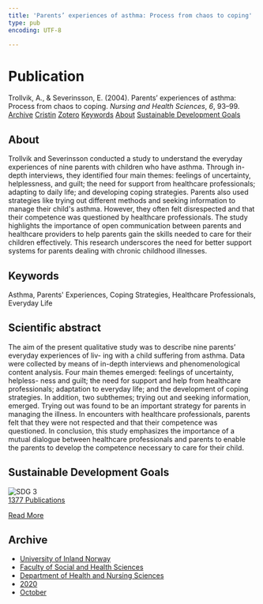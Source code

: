 ```yaml
---
title: 'Parents’ experiences of asthma: Process from chaos to coping'
type: pub
encoding: UTF-8

---
```

<h1>Publication</h1>
<article id="csl-bib-container-I4W5NB7T" class="csl-bib-container">
  <div class="csl-bib-body"> <div class="csl-entry">Trollvik, A., &#38; Severinsson, E. (2004). Parents’ experiences of asthma: Process from chaos to coping. <i>Nursing and Health Sciences</i>, <i>6</i>, 93–99.</div> </div>
  <div class="csl-bib-buttons">
    <a href="#taxonomy-article-I4W5NB7T" alt="archive" class="csl-bib-button">Archive</a>
    <a href="https://app.cristin.no/results/show.jsf?id=1842221" alt="Cristin" class="csl-bib-button">Cristin</a>
    <a href="http://zotero.org/groups/5881554/items/I4W5NB7T" alt="Zotero" class="csl-bib-button">Zotero</a>
    <a href="#keywords-article-I4W5NB7T" alt="keywords" class="csl-bib-button">Keywords</a>
    <a href="#about-article-I4W5NB7T" alt="about_pub" class="csl-bib-button">About</a>
    <a href="#sdg-article-I4W5NB7T" alt="sdg" class="csl-bib-button">Sustainable Development Goals</a>
  </div>
  <div id="csl-bib-meta-container-I4W5NB7T"></div>
</article>
<div id="csl-bib-meta-I4W5NB7T" class="csl-bib-meta">
  <article id="about-article-I4W5NB7T" class="about_pub-article">
    <h1>About</h1>
    Trollvik and Severinsson conducted a study to understand the everyday experiences of nine parents with children who have asthma. Through in-depth interviews, they identified four main themes: feelings of uncertainty, helplessness, and guilt; the need for support from healthcare professionals; adapting to daily life; and developing coping strategies. Parents also used strategies like trying out different methods and seeking information to manage their child's asthma. However, they often felt disrespected and that their competence was questioned by healthcare professionals. The study highlights the importance of open communication between parents and healthcare providers to help parents gain the skills needed to care for their children effectively. This research underscores the need for better support systems for parents dealing with chronic childhood illnesses.
  </article>
  <article id="keywords-article-I4W5NB7T" class="keywords-article">
    <h1>Keywords</h1>
    Asthma, Parents' Experiences, Coping Strategies, Healthcare Professionals, Everyday Life
  </article>
  <article id="abstract-article-I4W5NB7T" class="abstract-article">
    <h1>Scientific abstract</h1>
    The aim of the present qualitative study was to describe nine parents’ everyday experiences of liv- ing with a child suffering from asthma. Data were collected by means of in-depth interviews and phenomenological content analysis. Four main themes emerged: feelings of uncertainty, helpless- ness and guilt; the need for support and help from healthcare professionals; adaptation to everyday life; and the development of coping strategies. In addition, two subthemes; trying out and seeking information, emerged. Trying out was found to be an important strategy for parents in managing the illness. In encounters with healthcare professionals, parents felt that they were not respected and that their competence was questioned. In conclusion, this study emphasizes the importance of a mutual dialogue between healthcare professionals and parents to enable the parents to develop the competence necessary to care for their child.
  </article>
  <article id="sdg-article-I4W5NB7T" class="sdg-article">
    <h1>Sustainable Development Goals</h1>
    <div class="sdg-container"><div id="sdg3" class="sdg">
        <img src="{{< params subfolder >}}images/sdg/sdg03_en.png" class="image" alt="SDG 3">
        <div class="sdg-overlay">
          <a href="{{< params subfolder >}}en/archive/?sdg=3#archive" class="sdg-publication-count"><span>1377</span> Publications</a>
          <p><a href="https://sdgs.un.org/goals/goal3" class="sdg-read-more">Read More</a></p>
        </div>
      </div></div>
  </article>
  <article id="taxonomy-article-I4W5NB7T" class="taxonomy-article">
    <h1>Archive</h1>
    <ul>
      <li><a href="{{< params subfolder >}}en/archive/?key=3DCRN523">University of Inland Norway</a></li>
      <li><a href="{{< params subfolder >}}en/archive/?key=IDKFS3MX">Faculty of Social and Health Sciences</a></li>
      <li><a href="{{< params subfolder >}}en/archive/?key=GTV4ECMZ">Department of Health and Nursing Sciences</a></li>
      <li><a href="{{< params subfolder >}}en/archive/?key=LNJIKLR2">2020</a></li>
      <li><a href="{{< params subfolder >}}en/archive/?key=95UGTTLG">October</a></li>
    </ul>
  </article>
</div>
